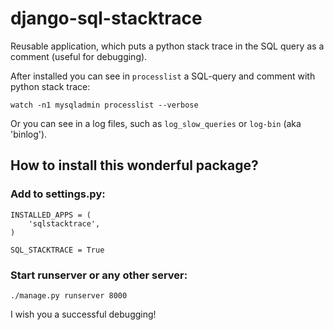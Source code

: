 # django-sql-stacktrace

Reusable application, which puts a python stack trace in the SQL query as a comment (useful for debugging).

After installed you can see in ``processlist`` a SQL-query and comment with python stack trace:

    watch -n1 mysqladmin processlist --verbose

Or you can see in a log files, such as ``log_slow_queries`` or ``log-bin`` (aka 'binlog').


## How to install this wonderful package?


### Add to settings.py:

    INSTALLED_APPS = (
        'sqlstacktrace',
    )

    SQL_STACKTRACE = True


### Start runserver or any other server:

    ./manage.py runserver 8000


I wish you a successful debugging!